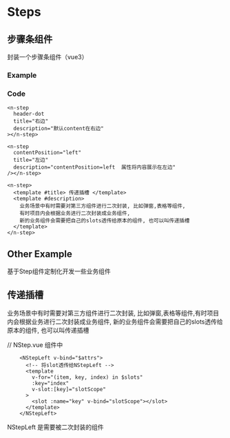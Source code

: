 # Steps

## 步骤条组件

封装一个步骤条组件（vue3）

### Example

<Wrap>
  <NSteps />
</Wrap>

### Code

```vue
<n-step
  header-dot
  title="右边"
  description="默认content在右边"
></n-step>

<n-step
  contentPosition="left"
  title="左边"
  description="contentPosition=left  属性将内容展示在左边"
/></n-step>

<n-step>
  <template #title> 传递插槽 </template>
  <template #description>
    业务场景中有时需要对第三方组件进行二次封装, 比如弹窗,表格等组件,
    有时项目内会根据业务进行二次封装成业务组件,
    新的业务组件会需要把自己的slots透传给原本的组件, 也可以叫传递插槽
  </template>
</n-step>
```

## Other Example

基于Step组件定制化开发一些业务组件

<Wrap>
  <MileStone />
</Wrap>

## 传递插槽

业务场景中有时需要对第三方组件进行二次封装, 比如弹窗,表格等组件,有时项目内会根据业务进行二次封装成业务组件,
新的业务组件会需要把自己的slots透传给原本的组件, 也可以叫传递插槽

// NStep.vue 组件中

```vue
    <NStepLeft v-bind="$attrs">
      <!-- 将slot透传给NStepLeft -->
      <template
        v-for="(item, key, index) in $slots"
        :key="index"
        v-slot:[key]="slotScope"
      >
        <slot :name="key" v-bind="slotScope"></slot>
      </template>
    </NStepLeft>
```

NStepLeft 是需要被二次封装的组件
